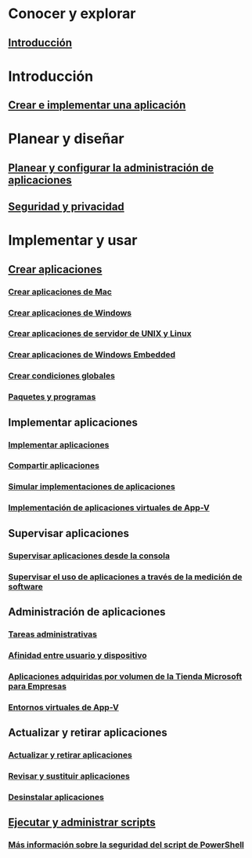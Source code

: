 # Conocer y explorar
## [Introducción](understand/introduction-to-application-management.md)

# Introducción
## [Crear e implementar una aplicación](get-started/create-and-deploy-an-application.md)

# Planear y diseñar
## [Planear y configurar la administración de aplicaciones](plan-design/plan-for-and-configure-application-management.md)
## [Seguridad y privacidad](plan-design/security-and-privacy-for-application-management.md)

# Implementar y usar

## [Crear aplicaciones](deploy-use/create-applications.md)
### [Crear aplicaciones de Mac](get-started/creating-mac-computer-applications.md)
### [Crear aplicaciones de Windows](get-started/creating-windows-applications.md)
### [Crear aplicaciones de servidor de UNIX y Linux](get-started/creating-linux-and-unix-server-applications.md)
### [Crear aplicaciones de Windows Embedded](get-started/creating-windows-embedded-applications.md)
### [Crear condiciones globales](deploy-use/create-global-conditions.md)
### [Paquetes y programas](deploy-use/packages-and-programs.md)

## Implementar aplicaciones
### [Implementar aplicaciones](deploy-use/deploy-applications.md)
### [Compartir aplicaciones](deploy-use/share-applications.md)
### [Simular implementaciones de aplicaciones](deploy-use/simulate-application-deployments.md)
### [Implementación de aplicaciones virtuales de App-V](get-started/deploying-app-v-virtual-applications.md)

## Supervisar aplicaciones
### [Supervisar aplicaciones desde la consola](deploy-use/monitor-applications-from-the-console.md)
### [Supervisar el uso de aplicaciones a través de la medición de software](deploy-use/monitor-app-usage-with-software-metering.md)

## Administración de aplicaciones
### [Tareas administrativas](deploy-use/management-tasks-applications.md)
### [Afinidad entre usuario y dispositivo](deploy-use/link-users-and-devices-with-user-device-affinity.md)
### [Aplicaciones adquiridas por volumen de la Tienda Microsoft para Empresas](deploy-use/manage-apps-from-the-windows-store-for-business.md)
### [Entornos virtuales de App-V](deploy-use/create-app-v-virtual-environments.md)

## Actualizar y retirar aplicaciones
### [Actualizar y retirar aplicaciones](deploy-use/update-and-retire-applications.md)
### [Revisar y sustituir aplicaciones](deploy-use/revise-and-supersede-applications.md)
### [Desinstalar aplicaciones](deploy-use/uninstall-applications.md)

## [Ejecutar y administrar scripts](deploy-use/create-deploy-scripts.md)
### [Más información sobre la seguridad del script de PowerShell](deploy-use/learn-script-security.md)
